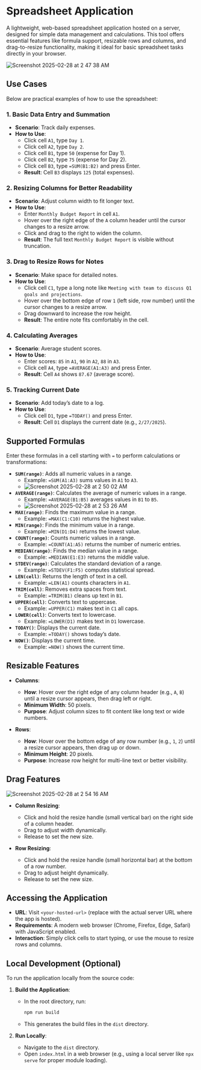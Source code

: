 
# Spreadsheet Application

A lightweight, web-based spreadsheet application hosted on a server, designed for simple data management and calculations. This tool offers essential features like formula support, resizable rows and columns, and drag-to-resize functionality, making it ideal for basic spreadsheet tasks directly in your browser.

![Screenshot 2025-02-28 at 2 47 38 AM](https://github.com/user-attachments/assets/8c8e32d5-dca5-4890-bf94-8c4d9f8b836b)

## Use Cases

Below are practical examples of how to use the spreadsheet:

### 1. Basic Data Entry and Summation
- **Scenario**: Track daily expenses.
- **How to Use**:
  - Click cell `A1`, type `Day 1`.
  - Click cell `A2`, type `Day 2`.
  - Click cell `B1`, type `50` (expense for Day 1).
  - Click cell `B2`, type `75` (expense for Day 2).
  - Click cell `B3`, type `=SUM(B1:B2)` and press Enter.
  - **Result**: Cell `B3` displays `125` (total expenses).

### 2. Resizing Columns for Better Readability
- **Scenario**: Adjust column width to fit longer text.
- **How to Use**:
  - Enter `Monthly Budget Report` in cell `A1`.
  - Hover over the right edge of the `A` column header until the cursor changes to a resize arrow.
  - Click and drag to the right to widen the column.
  - **Result**: The full text `Monthly Budget Report` is visible without truncation.

### 3. Drag to Resize Rows for Notes
- **Scenario**: Make space for detailed notes.
- **How to Use**:
  - Click cell `C1`, type a long note like `Meeting with team to discuss Q1 goals and projections`.
  - Hover over the bottom edge of row `1` (left side, row number) until the cursor changes to a resize arrow.
  - Drag downward to increase the row height.
  - **Result**: The entire note fits comfortably in the cell.

### 4. Calculating Averages
- **Scenario**: Average student scores.
- **How to Use**:
  - Enter scores: `85` in `A1`, `90` in `A2`, `88` in `A3`.
  - Click cell `A4`, type `=AVERAGE(A1:A3)` and press Enter.
  - **Result**: Cell `A4` shows `87.67` (average score).

### 5. Tracking Current Date
- **Scenario**: Add today’s date to a log.
- **How to Use**:
  - Click cell `D1`, type `=TODAY()` and press Enter.
  - **Result**: Cell `D1` displays the current date (e.g., `2/27/2025`).

## Supported Formulas

Enter these formulas in a cell starting with `=` to perform calculations or transformations:

- **`SUM(range)`**: Adds all numeric values in a range.
  - Example: `=SUM(A1:A3)` sums values in `A1` to `A3`.
  - ![Screenshot 2025-02-28 at 2 50 02 AM](https://github.com/user-attachments/assets/c4b9c96f-a54f-460f-b4f3-841dd79ee17a)
- **`AVERAGE(range)`**: Calculates the average of numeric values in a range.
  - Example: `=AVERAGE(B1:B5)` averages values in `B1` to `B5`.
  - ![Screenshot 2025-02-28 at 2 53 26 AM](https://github.com/user-attachments/assets/698be154-a551-43b8-b9b9-027f92b14701)
- **`MAX(range)`**: Finds the maximum value in a range.
  - Example: `=MAX(C1:C10)` returns the highest value.
- **`MIN(range)`**: Finds the minimum value in a range.
  - Example: `=MIN(D1:D4)` returns the lowest value.
- **`COUNT(range)`**: Counts numeric values in a range.
  - Example: `=COUNT(A1:A5)` returns the number of numeric entries.
- **`MEDIAN(range)`**: Finds the median value in a range.
  - Example: `=MEDIAN(E1:E3)` returns the middle value.
- **`STDEV(range)`**: Calculates the standard deviation of a range.
  - Example: `=STDEV(F1:F5)` computes statistical spread.
- **`LEN(cell)`**: Returns the length of text in a cell.
  - Example: `=LEN(A1)` counts characters in `A1`.
- **`TRIM(cell)`**: Removes extra spaces from text.
  - Example: `=TRIM(B1)` cleans up text in `B1`.
- **`UPPER(cell)`**: Converts text to uppercase.
  - Example: `=UPPER(C1)` makes text in `C1` all caps.
- **`LOWER(cell)`**: Converts text to lowercase.
  - Example: `=LOWER(D1)` makes text in `D1` lowercase.
- **`TODAY()`**: Displays the current date.
  - Example: `=TODAY()` shows today’s date.
- **`NOW()`**: Displays the current time.
  - Example: `=NOW()` shows the current time.

## Resizable Features

- **Columns**:
  - **How**: Hover over the right edge of any column header (e.g., `A`, `B`) until a resize cursor appears, then drag left or right.
  - **Minimum Width**: 50 pixels.
  - **Purpose**: Adjust column sizes to fit content like long text or wide numbers.

- **Rows**:
  - **How**: Hover over the bottom edge of any row number (e.g., `1`, `2`) until a resize cursor appears, then drag up or down.
  - **Minimum Height**: 20 pixels.
  - **Purpose**: Increase row height for multi-line text or better visibility.

## Drag Features

![Screenshot 2025-02-28 at 2 54 16 AM](https://github.com/user-attachments/assets/8188eaa6-77ec-4506-85e3-4f4b7e62ba8f)

- **Column Resizing**:
  - Click and hold the resize handle (small vertical bar) on the right side of a column header.
  - Drag to adjust width dynamically.
  - Release to set the new size.

- **Row Resizing**:
  - Click and hold the resize handle (small horizontal bar) at the bottom of a row number.
  - Drag to adjust height dynamically.
  - Release to set the new size.

## Accessing the Application

- **URL**: Visit `<your-hosted-url>` (replace with the actual server URL where the app is hosted).
- **Requirements**: A modern web browser (Chrome, Firefox, Edge, Safari) with JavaScript enabled.
- **Interaction**: Simply click cells to start typing, or use the mouse to resize rows and columns.

## Local Development (Optional)

To run the application locally from the source code:

1. **Build the Application**:
   - In the root directory, run:
     ```bash
     npm run build
     ```
   - This generates the build files in the `dist` directory.

2. **Run Locally**:
   - Navigate to the `dist` directory.
   - Open `index.html` in a web browser (e.g., using a local server like `npx serve` for proper module loading).


